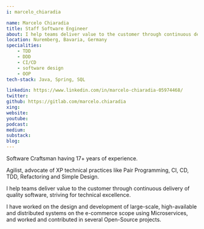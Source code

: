 ```yaml
---
i: marcelo_chiaradia

name: Marcelo Chiaradia
title: Staff Software Engineer
about: I help teams deliver value to the customer through continuous delivery of quality software, striving for technical excellence.
location: Nuremberg, Bavaria, Germany
specialities:
    - TDD
    - DDD
    - CI/CD
    - software design
    - OOP
tech-stack: Java, Spring, SQL

linkedin: https://www.linkedin.com/in/marcelo-chiaradia-05974468/
twitter: 
github: https://gitlab.com/marcelo.chiaradia
xing: 
website: 
youtube: 
podcast: 
medium: 
substack: 
blog: 
---
```


Software Craftsman having 17+ years of experience.

Agilist, advocate of XP technical practices like Pair Programming, CI, CD, TDD, Refactoring and Simple Design.

I help teams deliver value to the customer through continuous delivery of quality software, striving for technical excellence.

I have worked on the design and development of large-scale, high-available and distributed systems on the e-commerce scope using Microservices, and worked and contributed in several Open-Source projects.